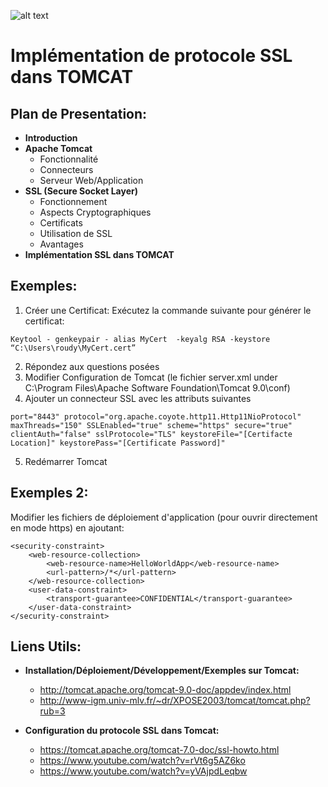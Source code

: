 ![alt text](https://encrypted-tbn0.gstatic.com/images?q=tbn:ANd9GcR1TMG5of1htgEp5JdeHWiKIv__jVMSkiHG-7lEhaDs2QlAtrgM)

# Implémentation de protocole  SSL dans TOMCAT

## Plan de Presentation:

- **Introduction**
- **Apache Tomcat**
  - Fonctionnalité
  - Connecteurs
  - Serveur Web/Application
- **SSL (Secure Socket Layer)**
  - Fonctionnement 
  - Aspects Cryptographiques
  - Certificats
  - Utilisation de SSL
  - Avantages
- **Implémentation SSL dans TOMCAT**


## Exemples:

1. Créer une Certificat: Exécutez la commande suivante pour générer le certificat: 
```
Keytool - genkeypair - alias MyCert  -keyalg RSA -keystore “C:\Users\roudy\MyCert.cert”
```
2. Répondez aux questions posées
3. Modifier Configuration de Tomcat (le fichier server.xml under C:\Program Files\Apache Software Foundation\Tomcat 9.0\conf)
4. Ajouter un connecteur SSL avec les attributs suivantes
```
port="8443" protocol="org.apache.coyote.http11.Http11NioProtocol" maxThreads="150" SSLEnabled="true" scheme="https" secure="true" clientAuth="false" sslProtocole="TLS" keystoreFile="[Certifacte Location]" keystorePass="[Certificate Password]"
```
5. Redémarrer Tomcat

## Exemples 2:

Modifier les fichiers de déploiement d'application (pour ouvrir directement en mode https) en ajoutant:
```
<security-constraint>
    <web-resource-collection>
        <web-resource-name>HelloWorldApp</web-resource-name>
        <url-pattern>/*</url-pattern>
    </web-resource-collection>
    <user-data-constraint>
        <transport-guarantee>CONFIDENTIAL</transport-guarantee>
    </user-data-constraint>
</security-constraint>
```

## Liens Utils:

- **Installation/Déploiement/Développement/Exemples sur Tomcat:** 
  - <http://tomcat.apache.org/tomcat-9.0-doc/appdev/index.html>
  - <http://www-igm.univ-mlv.fr/~dr/XPOSE2003/tomcat/tomcat.php?rub=3>


- **Configuration du protocole SSL dans Tomcat:**
  - <https://tomcat.apache.org/tomcat-7.0-doc/ssl-howto.html>
  - <https://www.youtube.com/watch?v=rVt6g5AZ6ko>
  - <https://www.youtube.com/watch?v=yVAjpdLeqbw>
